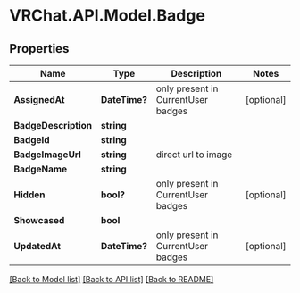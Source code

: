 # VRChat.API.Model.Badge

## Properties

Name | Type | Description | Notes
------------ | ------------- | ------------- | -------------
**AssignedAt** | **DateTime?** | only present in CurrentUser badges | [optional] 
**BadgeDescription** | **string** |  | 
**BadgeId** | **string** |  | 
**BadgeImageUrl** | **string** | direct url to image | 
**BadgeName** | **string** |  | 
**Hidden** | **bool?** | only present in CurrentUser badges | [optional] 
**Showcased** | **bool** |  | 
**UpdatedAt** | **DateTime?** | only present in CurrentUser badges | [optional] 

[[Back to Model list]](../README.md#documentation-for-models) [[Back to API list]](../README.md#documentation-for-api-endpoints) [[Back to README]](../README.md)

